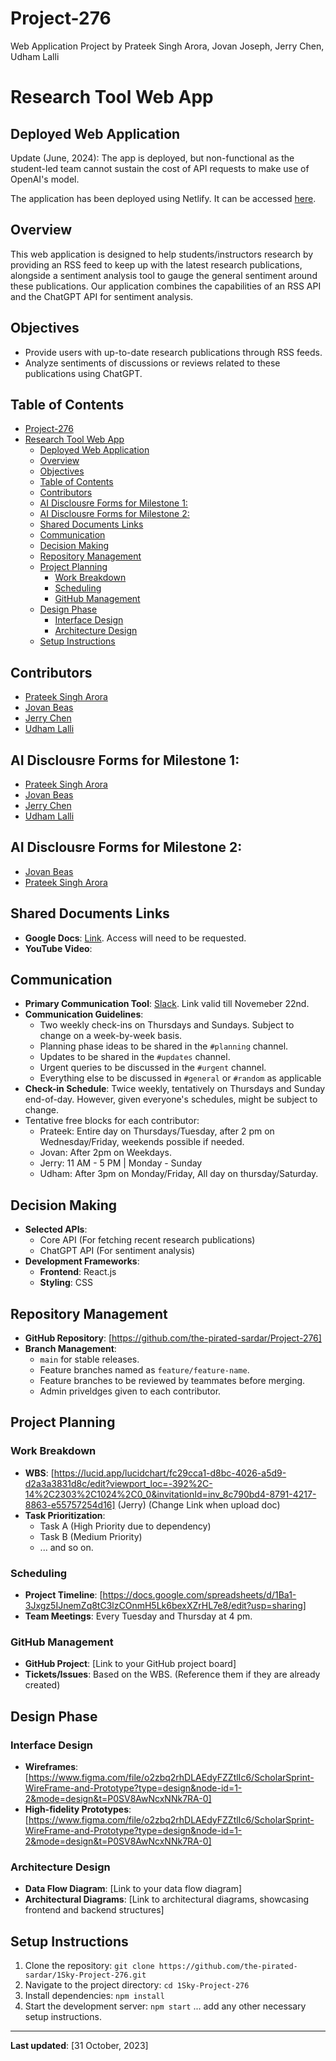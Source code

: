 # Project-276
Web Application Project by Prateek Singh Arora, Jovan Joseph, Jerry Chen, Udham Lalli

# Research Tool Web App

## Deployed Web Application
Update (June, 2024): The app is deployed, but non-functional as the student-led team cannot sustain the cost of API requests to make use of OpenAI's model.

The application has been deployed using Netlify. It can be accessed [here](https://visionary-pegasus-b5d213.netlify.app/).

## Overview
This web application is designed to help students/instructors research by providing an RSS feed to keep up with the latest research publications, alongside a sentiment analysis tool to gauge the general sentiment around these publications. Our application combines the capabilities of an RSS API and the ChatGPT API for sentiment analysis.

## Objectives
- Provide users with up-to-date research publications through RSS feeds.
- Analyze sentiments of discussions or reviews related to these publications using ChatGPT.

## Table of Contents
- [Project-276](#project-276)
- [Research Tool Web App](#research-tool-web-app)
  - [Deployed Web Application](#deployed-web-application)
  - [Overview](#overview)
  - [Objectives](#objectives)
  - [Table of Contents](#table-of-contents)
  - [Contributors](#contributors)
  - [AI Disclousre Forms for Milestone 1:](#ai-disclousre-forms-for-milestone-1)
  - [AI Disclousre Forms for Milestone 2:](#ai-disclousre-forms-for-milestone-2)
  - [Shared Documents Links](#shared-documents-links)
  - [Communication](#communication)
  - [Decision Making](#decision-making)
  - [Repository Management](#repository-management)
  - [Project Planning](#project-planning)
    - [Work Breakdown](#work-breakdown)
    - [Scheduling](#scheduling)
    - [GitHub Management](#github-management)
  - [Design Phase](#design-phase)
    - [Interface Design](#interface-design)
    - [Architecture Design](#architecture-design)
  - [Setup Instructions](#setup-instructions)

## Contributors
- [Prateek Singh Arora](https://github.com/the-pirated-sardar)
- [Jovan Beas](https://github.com/Jovan-Beas)
- [Jerry Chen](https://github.com/jchen-sfu)
- [Udham Lalli](https://github.com/UdhamL)

## AI Disclousre Forms for Milestone 1:
- [Prateek Singh Arora](AI_declarations/Milestone1_AI_Declaration_Prateek_Arora_301417287.pdf)
- [Jovan Beas](AI_declarations/Project_Milestone1_AI_Disclosure_Jovan_Beas_301449584.pdf)
- [Jerry Chen](AI_declarations/Milestone1_AI_Declaration_Jerry_Chen_301433728.pdf)
- [Udham Lalli](AI_declarations/P1_AI_Declaration_Udhay_Lalli_301430162.pdf)

## AI Disclousre Forms for Milestone 2:

- [Jovan Beas](AI_declarations/Project_Milestone2_AI_Disclosure_Jovan_Beas_301449584.pdf)
- [Prateek Singh Arora](AI_declarations/Milestone2_AI_Declaration_Prateek_Arora_301417287.pdf)

## Shared Documents Links
- **Google Docs**: [Link](https://docs.google.com/document/d/1y8AEWyzAuIrlz61OJoMNexjp9WL8iy9tKR_iihNczL0/edit?usp=sharing). Access will need to be requested.
- **YouTube Video**: 

## Communication
- **Primary Communication Tool**: [Slack](https://join.slack.com/t/1sky/shared_invite/zt-25il5e411-3GpIEnuetqEDvyNGVJhxSg). Link valid till Novemeber 22nd.
- **Communication Guidelines**: 
  - Two weekly check-ins on Thursdays and Sundays. Subject to change on a week-by-week basis.
  - Planning phase ideas to be shared in the `#planning` channel. 
  - Updates to be shared in the `#updates` channel.
  - Urgent queries to be discussed in the `#urgent` channel.
  - Everything else to be discussed in `#general` or `#random` as applicable
- **Check-in Schedule**: Twice weekly, tentatively on Thursdays and Sunday end-of-day. However, given everyone's schedules, might be subject to change.
- Tentative free blocks for each contributor:
  - Prateek: Entire day on Thursdays/Tuesday, after 2 pm on Wednesday/Friday, weekends possible if needed.
  - Jovan: After 2pm on Weekdays.
  - Jerry: 11 AM - 5 PM | Monday - Sunday
  - Udham: After 3pm on Monday/Friday, All day on thursday/Saturday. 

## Decision Making
- **Selected APIs**:
  - Core API (For fetching recent research publications)
  - ChatGPT API (For sentiment analysis)
- **Development Frameworks**:
  - **Frontend**: React.js
  - **Styling**: CSS

## Repository Management
- **GitHub Repository**: [https://github.com/the-pirated-sardar/Project-276]
- **Branch Management**: 
  - `main` for stable releases.
  - Feature branches named as `feature/feature-name`.
  - Feature branches to be reviewed by teammates before merging.
  - Admin priveldges given to each contributor.

## Project Planning
### Work Breakdown
- **WBS**: [https://lucid.app/lucidchart/fc29cca1-d8bc-4026-a5d9-d2a3a3831d8c/edit?viewport_loc=-392%2C-14%2C2303%2C1024%2C0_0&invitationId=inv_8c790bd4-8791-4217-8863-e55757254d16] (Jerry) (Change Link when upload doc)
- **Task Prioritization**:
  - Task A (High Priority due to dependency)
  - Task B (Medium Priority)
  - ... and so on.

### Scheduling
- **Project Timeline**: [https://docs.google.com/spreadsheets/d/1Ba1-3Jxgz5IJnemZq8tC3lzCOnmH5Lk6bexXZrHL7e8/edit?usp=sharing]
- **Team Meetings**: Every Tuesday and Thursday at 4 pm.

### GitHub Management
- **GitHub Project**: [Link to your GitHub project board]
- **Tickets/Issues**: Based on the WBS. (Reference them if they are already created)

## Design Phase
### Interface Design
- **Wireframes**: [https://www.figma.com/file/o2zbq2rhDLAEdyFZZtlIc6/ScholarSprint-WireFrame-and-Prototype?type=design&node-id=1-2&mode=design&t=P0SV8AwNcxNNk7RA-0]
- **High-fidelity Prototypes**: [https://www.figma.com/file/o2zbq2rhDLAEdyFZZtlIc6/ScholarSprint-WireFrame-and-Prototype?type=design&node-id=1-2&mode=design&t=P0SV8AwNcxNNk7RA-0]

### Architecture Design
- **Data Flow Diagram**: [Link to your data flow diagram]
- **Architectural Diagrams**: [Link to architectural diagrams, showcasing frontend and backend structures]

## Setup Instructions
1. Clone the repository: `git clone https://github.com/the-pirated-sardar/1Sky-Project-276.git`
2. Navigate to the project directory: `cd 1Sky-Project-276`
3. Install dependencies: `npm install`
4. Start the development server: `npm start`
... add any other necessary setup instructions.

---

**Last updated**: [31 October, 2023]
